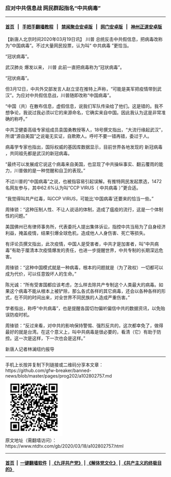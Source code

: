 ### 应对中共信息战 网民群起指名“中共病毒”
------------------------

#### [首页](https://github.com/gfw-breaker/banned-news/blob/master/README.md) &nbsp;&nbsp;|&nbsp;&nbsp; [手把手翻墙教程](https://github.com/gfw-breaker/guides/wiki) &nbsp;&nbsp;|&nbsp;&nbsp; [禁闻聚合安卓版](https://github.com/gfw-breaker/bn-android) &nbsp;&nbsp;|&nbsp;&nbsp; [网门安卓版](https://github.com/oGate2/oGate) &nbsp;&nbsp;|&nbsp;&nbsp; [神州正道安卓版](https://github.com/SzzdOgate/update) 



<div><div class="post_content" itemprop="articleBody">
 <p>
  【新唐人北京时间2020年03月19日讯】
  <ok href="https://www.ntdtv.com/gb/川普.htm">
   川普
  </ok>
  总统反击中共假信息，把病毒改称为“中国病毒”。不过大量网民投票，认为叫“
  <ok href="https://www.ntdtv.com/gb/中共病毒.htm">
   中共病毒
  </ok>
  ”更恰当。
 </p>
 <p>
  “冠状病毒”。
 </p>
 <p>
  <ok href="https://www.ntdtv.com/gb/武汉肺炎.htm">
   武汉肺炎
  </ok>
  爆发以来，
  <ok href="https://www.ntdtv.com/gb/川普.htm">
   川普
  </ok>
  此前一直把病毒称为“冠状病毒”。
 </p>
 <p>
  “冠状病毒”。
 </p>
 <p>
  但3月12日，中共外交部发言人赵立坚在推特上声称，“可能是美军把疫情带到武汉”。为应对中共假信息战，川普随即改称“中国病毒”。
 </p>
 <p>
  “中国（共）在散布信息，虚假信息，说我们军队传染给了他们。这是错的。我不想争论，我说过我必须以它的来源命名，它确实来自中国。因此我认为这是非常准确的称呼。”
 </p>
 <p>
  中共卫健委高级专家组成员袁国勇教授等人，18号撰文指出，“大流行缘起武汉”，所谓“源自美国”之说毫无实证，自欺欺人。呼吁不要一错再错，委过于人。
 </p>
 <p>
  病毒学专家也指出，国际权威的基因库数据显示，目前世界各地发现的
  <ok href="https://www.ntdtv.com/gb/新冠病毒.htm">
   新冠病毒
  </ok>
  ，共同祖先都是武汉的新冠病毒。
 </p>
 <p>
  “最终可以发展成它说这个病毒来自美国，也显现了中共操纵事实、翻云覆雨的能力，川普做的是一种觉醒和自卫的表现。”
 </p>
 <p>
  不过川普的“中国病毒”之说，也被指容易引起误解。有推特网民发起票选，1472名网友参与，其中62.6%认为叫“CCP VIRUS（
  <ok href="https://www.ntdtv.com/gb/中共病毒.htm">
   中共病毒
  </ok>
  ）”更合适。
 </p>
 <p>
  “我觉得叫共产红毒，叫CCP VIRUS，可能比‘中国病毒’还要来的恰当一些。”
 </p>
 <p>
  周锋锁：“这种压制人性、不让人说话的体制，造成了瘟疫的流行，这是一个体制性的问题。”
 </p>
 <p>
  美国佛州已有律师事务所，代表委托人提出集体诉讼，指控中共当局为了自身经济利益，掩盖疫情，结果引爆全球危机，造成他人人身伤害、死亡等损失。
 </p>
 <p>
  有评论员撰文指出，此次疫情，中国人是受害者，中共才是加害者，叫“中共病毒”有助于厘清本次疫情爆发的责任，也进一步提醒世界，中共专制的长期深远危害。
 </p>
 <p>
  周锋锁：“这种中国模式就是一种病毒，根本的问题就是（为了政权）一切都可以成为代价，可以任意毁坏人的生命。”
 </p>
 <p>
  陈光诚：“所有受害国都应该考虑，怎么样去除共产专制这个人类最大的病毒。如果这个病毒不能从根本上被铲除，那么各式各样的其它病毒，还会以各种各样的形式，在不同的时间出来，对全世界不同民族的人造成严重伤害。”
 </p>
 <p>
  学者指出，称呼“中共病毒”，也是提醒各国切勿偏听偏信中共的数据资讯，以免贻误防疫时机。
 </p>
 <p>
  周锋锁：“反过来看，对中共的影响保持警惕、强烈反共的，这次都幸免了，做得最好的就是台湾。在这个意义上，叫中共病毒是很必要的，看清（它）有助于防控。这一次是这样，下一次也会是这样。”
 </p>
 <p>
  新唐人记者林澜纽约报导
 </p>
 <div class="single_ad">
 </div>
</div>
</div>
<hr/>
手机上长按并复制下列链接或二维码分享本文章：<br/>
https://github.com/gfw-breaker/banned-news/blob/master/pages/prog202/a102802757.md <br/>
<a href='https://github.com/gfw-breaker/banned-news/blob/master/pages/prog202/a102802757.md'><img src='https://github.com/gfw-breaker/banned-news/blob/master/pages/prog202/a102802757.md.png'/></a> <br/>
原文地址（需翻墙访问）：https://www.ntdtv.com/gb/2020/03/18/a102802757.html


------------------------
#### [首页](https://github.com/gfw-breaker/banned-news/blob/master/README.md) &nbsp;|&nbsp; [一键翻墙软件](https://github.com/gfw-breaker/nogfw/blob/master/README.md) &nbsp;| [《九评共产党》](https://github.com/gfw-breaker/9ping.md/blob/master/README.md#九评之一评共产党是什么) | [《解体党文化》](https://github.com/gfw-breaker/jtdwh.md/blob/master/README.md) | [《共产主义的终极目的》](https://github.com/gfw-breaker/gczydzjmd.md/blob/master/README.md)


<img src='http://gfw-breaker.win/banned-news/pages/prog202/a102802757.md' width='0px' height='0px'/>